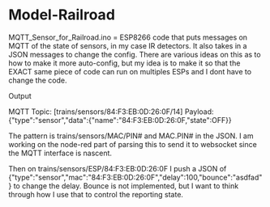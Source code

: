 # Model-Railroad


MQTT_Sensor_for_Railroad.ino = ESP8266 code that puts messages on MQTT of the state of sensors, in my case IR detectors. It also takes in a JSON messages to change the config. There are various ideas on this as to how to make it more auto-config, but my idea is to make it so that the EXACT same piece of code can run on multiples ESPs and I dont have to change the code.

Output

MQTT Topic: [trains/sensors/84:F3:EB:0D:26:0F/14]
Payload: {"type":"sensor","data":{"name":"84:F3:EB:0D:26:0F,"state":OFF}} 

The pattern is trains/sensors/MAC/PIN# and MAC.PIN# in the JSON. I am working on the node-red part of parsing this to send it to websocket since the MQTT interface is nascent.

Then on trains/sensors/ESP/84:F3:EB:0D:26:0F I push a JSON of {"type":"sensor","mac":"84:F3:EB:0D:26:0F","delay":100,"bounce":"asdfad"} to change the delay. Bounce is not implemented, but I want to think through how I use that to control the reporting state.
